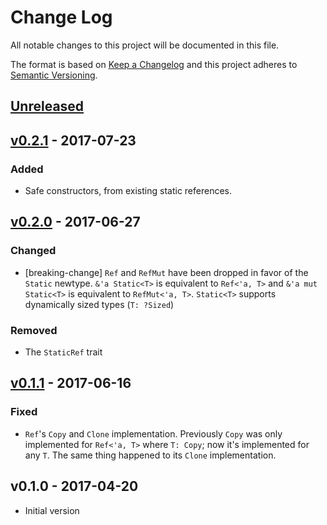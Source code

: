 # Change Log

All notable changes to this project will be documented in this file.

The format is based on [Keep a Changelog](http://keepachangelog.com/)
and this project adheres to [Semantic Versioning](http://semver.org/).

## [Unreleased]

## [v0.2.1] - 2017-07-23

### Added

- Safe constructors, from existing static references.

## [v0.2.0] - 2017-06-27

### Changed

- [breaking-change] `Ref` and `RefMut` have been dropped in favor of the
  `Static` newtype. `&'a Static<T>` is equivalent to `Ref<'a, T>` and `&'a mut
  Static<T>` is equivalent to `RefMut<'a, T>`. `Static<T>` supports dynamically
  sized types (`T: ?Sized`)

### Removed

- The `StaticRef` trait

## [v0.1.1] - 2017-06-16

### Fixed

- `Ref`'s `Copy` and `Clone` implementation. Previously `Copy` was only
  implemented for `Ref<'a, T>` where `T: Copy`; now it's implemented for any
  `T`. The same thing happened to its `Clone` implementation.

## v0.1.0 - 2017-04-20

- Initial version

[Unreleased]: https://github.com/japaric/static-ref/compare/v0.2.1...HEAD
[v0.2.1]: https://github.com/japaric/static-ref/compare/v0.2.0...v0.2.1
[v0.2.0]: https://github.com/japaric/static-ref/compare/v0.1.1...v0.2.0
[v0.1.1]: https://github.com/japaric/static-ref/compare/v0.1.0...v0.1.1
